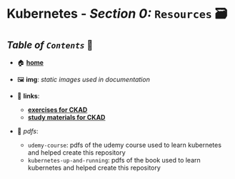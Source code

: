 # **Kubernetes** - ***Section 0:*** `Resources` 🗃️

## ***Table*** *of* ***`Contents`*** 📜

* 🏠 [**home**](https://github.com/aguerrero232/kubernetes-zero-to-pro)

* 🖼️ **img**: *static images used in documentation*

* 🔗 **links**:
  * [**exercises for CKAD**](https://github.com/dgkanatsios/CKAD-exercises)
  * [**study materials for CKAD**](https://github.com/lucassha/CKAD-resources)

* 📁 *pdfs*:
  * `udemy-course`: pdfs of the udemy course used to learn kubernetes and helped create this repository
  * `kubernetes-up-and-running`: pdfs of the book used to learn kubernetes and helped create this repository
